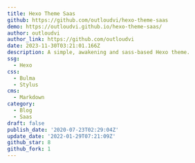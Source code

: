 ```yaml
---
title: Hexo Theme Saas
github: https://github.com/outloudvi/hexo-theme-saas
demo: https://outloudvi.github.io/hexo-theme-saas/
author: outloudvi
author_link: https://github.com/outloudvi
date: 2023-11-30T03:21:01.166Z
description: A simple, awakening and sass-based Hexo theme.
ssg:
  - Hexo
css:
  - Bulma
  - Stylus
cms:
  - Markdown
category:
  - Blog
  - Saas
draft: false
publish_date: '2020-07-23T02:29:04Z'
update_date: '2022-01-29T07:21:09Z'
github_star: 8
github_fork: 1
---
```


